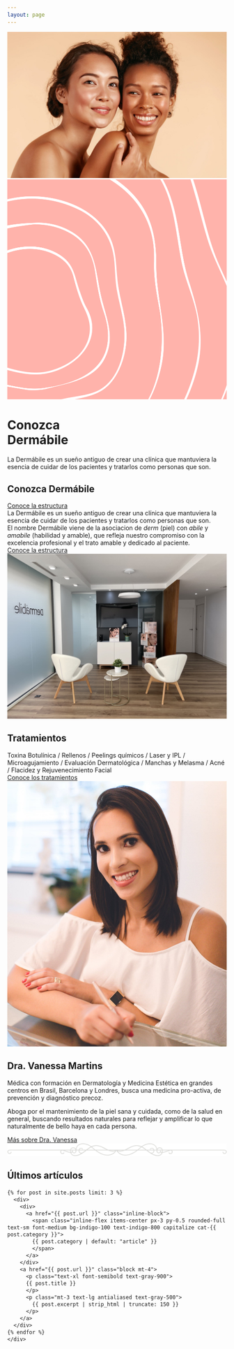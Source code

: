 ```yaml
---
layout: page
---
```


<div class="relative max-w-screen-2xl mx-auto">
  <main class="lg:flex">
    <div class="lg:w-1/2">
      <img class="w-full h-full object-cover"
      src="/assets/images/women-glowing-skin.jpg" alt="">
    </div>
    <div class="hidden lg:block w-full lg:w-1/2 relative">
      <img class="w-full h-full object-cover"
      src="/assets/images/graphic-white-rose.svg" alt="">
      <div class="lg:absolute lg:bottom-0 bg-white lg:w-3/4 px-12 py-24">
        <h1 class="text-4xl tracking-tight sm:text-5xl md:text-6xl lg:text-4xl xl:text-6xl font-quincy">
          <span class="block xl:inline">Conozca<br> Dermábile</span>
        </h1>
        <p class="mt-3 max-w-md mx-auto text-lg antialiased text-gray-500 sm:text-xl md:mt-5 md:max-w-3xl">
          La Dermábile es un sueño antiguo de crear una clínica que mantuviera
          la esencia de cuidar de los pacientes y tratarlos como personas que
          son.
        </p>
      </div>
    </div>
  </main>
</div>

<div class="bg-white max-w-screen-2xl mx-auto p-12 xl:py-16">
  <div class="md:grid md:grid-cols-2 md:grid-flow-col-dense md:gap-12 lg:block">
    <div class="relative lg:hidden">
      <h2 class="text-2xl mb-4 md:text-5xl tracking-tight font-quincy">
        Conozca Dermábile
      </h2>
      <div class="hidden md:block absolute bottom-0 pb-0.5 border-b-4 border-rose">
        <a href="/la-clinica" class="font-quincy text-lg">
          Conoce la estructura
          <i class="fal fa-arrow-right ml-12"></i>
        </a>
      </div>
    </div>
    <div class="lg:my-8 prose prose-lg antialiased lg:text-2xl lg:leading-relaxed lg:max-w-4xl lg:mx-auto">
      <div class="lg:hidden">
        La Dermábile es un sueño antiguo de crear una clínica que mantuviera la
        esencia de cuidar de los pacientes y tratarlos como personas que son.
      </div>
      <div class="mt-4 lg:mt-0">
        El nombre Dermábile viene de la asociacion de <em
        class="font-quincy">derm</em> (piel) con <em
        class="font-quincy">abile</em> y <em class="font-quincy">amabile</em>
        (habilidad y amable), que refleja nuestro compromiso con la excelencia
        profesional y el trato amable y dedicado al paciente.
      </div>
    </div>
    <div class="max-w-4xl mx-auto text-right md:hidden lg:block">
      <div class="mt-4 pb-0.5 border-b-4 border-rose inline-block">
        <a href="/la-clinica" class="font-quincy text-lg">
          Conoce la estructura
          <i class="fal fa-arrow-right ml-4 md:ml-12"></i>
        </a>
      </div>
    </div>
  </div>
</div>

<div class="bg-black">
 <div class="max-w-screen-2xl mx-auto h-96 lg:h-200">
  <img class="w-full h-full object-cover"
      src="/assets/images/lobby-1.jpg" alt="">
  </div>
</div>

<div class="bg-black text-white px-4 md:px-12 py-12 md:py-24 text-center">
  <h2 class="text-2xl md:text-4xl mb-8 tracking-wide font-quincy">
    Tratamientos
  </h2>
  <div class="prose prose-lg md:prose-2xl antialiased text-white max-w-4xl mx-auto md:font-quincy md:tracking-wide">
    Toxina Botulínica / Rellenos / Peelings químicos / Laser y IPL /
    Microagujamiento / Evaluación Dermatológica / Manchas y Melasma / Acné /
    Flacidez y Rejuvenecimiento Facial
  </div>
  <div class="max-w-4xl mx-auto md:text-right">
    <div class="mt-8 pb-0.5 border-b-4 border-apricot inline-block">
      <a href="/tratamientos" class="font-quincy font-semibold antialiased text-lg text-white">
        Conoce los tratamientos
        <i class="fal fa-arrow-right ml-4 md:ml-12"></i>
      </a>
    </div>
  </div>
</div>

<div class="bg-white">
  <div class="lg:mx-auto lg:max-w-screen-2xl lg:grid lg:grid-cols-2 lg:grid-flow-col-dense lg:gap-12 lg:items-start">
    <div class="max-w-xl mx-auto mt-12 lg:-mt-24 lg:max-w-none">
      <img src="/assets/images/vanessa-2.jpg" alt="Dra Vanessa Martins">
    </div>
    <div class="px-4 md:px-12 lg:pl-0 mt-12 lg:mt-0">
      <div class="lg:mt-24 lg:relative lg:h-full">
        <h2 class="text-2xl mt-4 mb-4 md:text-5xl tracking-tight font-quincy">
          Dra. Vanessa Martins
        </h2>
        <div class="lg:my-8 prose prose-lg xl:max-w-lg antialiased">
          <p>
            Médica con formación en Dermatología y Medicina Estética en grandes
            centros en Brasil, Barcelona y Londres, busca una medicina
            pro-activa, de prevención y diagnóstico precoz. 
          </p>
          <p>
            Aboga por el mantenimiento de la piel sana y cuidada, como de la
            salud en general, buscando resultados naturales para reflejar y
            amplificar lo que naturalmente de bello haya en cada persona.
          </p>
        </div>
        <div class="xl:max-w-md mx-auto md:text-right mt-8 md:mt-4">
          <div class="mt-4 pb-0.5 border-b-4 border-rose inline-block">
            <a href="/vanessa-martins" class="font-quincy text-lg">
              Más sobre Dra. Vanessa
              <i class="fal fa-arrow-right ml-4 md:ml-12"></i>
            </a>
          </div>
        </div>
      </div>
    </div>
  </div>
</div>

<div class="max-w-lg mx-auto my-16 text-gray-500">
  <img src="/assets/images/divider.svg">
</div>

<div class="bg-white pb-16 px-4 sm:px-6 lg:pb-16 lg:px-8">
  <div class="relative max-w-lg mx-auto lg:max-w-7xl">
    <div>
      <h2 class="text-2xl text-center mt-4 mb-4 md:text-5xl tracking-tight font-quincy">
        Últimos artículos
      </h2>
    </div>
    <div class="mt-12 grid gap-16 pt-8 lg:grid-cols-3 lg:gap-x-5 lg:gap-y-12">

    {% for post in site.posts limit: 3 %}
      <div>
        <div>
          <a href="{{ post.url }}" class="inline-block">
            <span class="inline-flex items-center px-3 py-0.5 rounded-full text-sm font-medium bg-indigo-100 text-indigo-800 capitalize cat-{{ post.category }}">
            {{ post.category | default: "article" }}
            </span>
          </a>
        </div>
        <a href="{{ post.url }}" class="block mt-4">
          <p class="text-xl font-semibold text-gray-900">
          {{ post.title }}
          </p>
          <p class="mt-3 text-lg antialiased text-gray-500">
            {{ post.excerpt | strip_html | truncate: 150 }}
          </p>
        </a>
      </div>
    {% endfor %}
    </div>
  </div>
</div>
